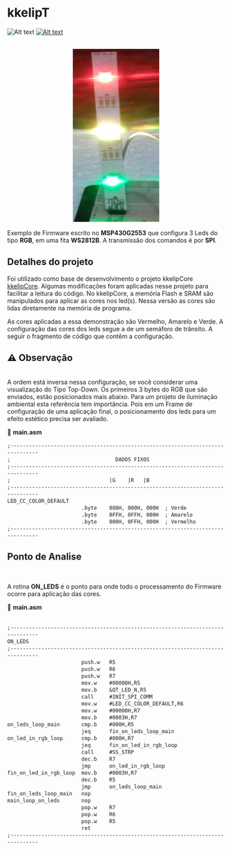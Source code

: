 # kkelipT

![Alt text](https://img.shields.io/badge/ASM-MSP430G2553-red?style=plastic)
[![Alt text](https://img.shields.io/badge/TI-CCS-blue?style=plastic)](https://www.ti.com/tool/CCSTUDIO)


</br>

<div style="text-align: center;">
<img src="img/P_20240719_110004.jpg" alt="Alt text" width="200" height="400">
</div>


Exemplo de Firmware escrito no **MSP430G2553** que configura 3 Leds do tipo **RGB**, em uma fita **WS2812B**. A transmissão dos comandos é por **SPI**. 

## Detalhes do projeto

Foi utilizado como base de desenvolvimento o projeto kkelipCore
[kkelipCore](https://github.com/Pinablink/kkelipCore).
Algumas modificações foram aplicadas nesse projeto para facilitar a leitura do código. No kkelipCore, a memória Flash e SRAM são manipulados para aplicar as cores nos led(s). Nessa versão as cores são lidas diretamente na memória de programa. 

As cores aplicadas a essa demonstração são Vermelho, Amarelo e Verde. A configuração das cores dos leds segue a de um semáforo de trânsito. A seguir o fragmento de código que contêm a configuração.

## ⚠️ Observação
</br>
A ordem está inversa nessa configuração, se você considerar uma visualização do Tipo Top-Down. Os primeiros 3 bytes do RGB que são enviados, estão posicionados mais abaixo. Para um projeto de iluminação ambiental esta referência tem importância. Pois em um Frame de configuração de uma aplicação final, o posicionamento dos leds para um efeito estético precisa ser avaliado.

</br>


📃 **main.asm**
````
;-------------------------------------------------------------------------------
;                                  DADOS FIXOS
;-------------------------------------------------------------------------------
;                                |G    |R   |B
;-------------------------------------------------------------------------------
LED_CC_COLOR_DEFAULT
						.byte    080H, 000H, 000H  ; Verde
						.byte    0FFH, 0FFH, 000H  ; Amarelo
						.byte    000H, 0FFH, 000H  ; Vermelho
;-------------------------------------------------------------------------------

````

## Ponto de Analise
</br>

A rotina **ON_LEDS** é o ponto para onde todo o processamento do Firmware ocorre para aplicação das cores. 

📃 **main.asm**
````

;-------------------------------------------------------------------------------
ON_LEDS
;-------------------------------------------------------------------------------
                        push.w   R5
                        push.w   R6
                        push.w   R7
                        mov.w    #00000H,R5
                        mov.b    &QT_LED_N,R5
						call     #INIT_SPI_COMM
						mov.w    #LED_CC_COLOR_DEFAULT,R6
						mov.w    #00000H,R7
						mov.b    #0003H,R7
on_leds_loop_main		cmp.b    #000H,R5
						jeq      fin_on_leds_loop_main
on_led_in_rgb_loop		cmp.b    #000H,R7
						jeq      fin_on_led_in_rgb_loop
						call     #SS_STRP
						dec.b    R7
						jmp      on_led_in_rgb_loop
fin_on_led_in_rgb_loop	mov.b    #0003H,R7
                        dec.b    R5
						jmp		 on_leds_loop_main
fin_on_leds_loop_main   nop
main_loop_on_leds       nop
						pop.w    R7
                        pop.w    R6
                        pop.w    R5
						ret
;-------------------------------------------------------------------------------

````


